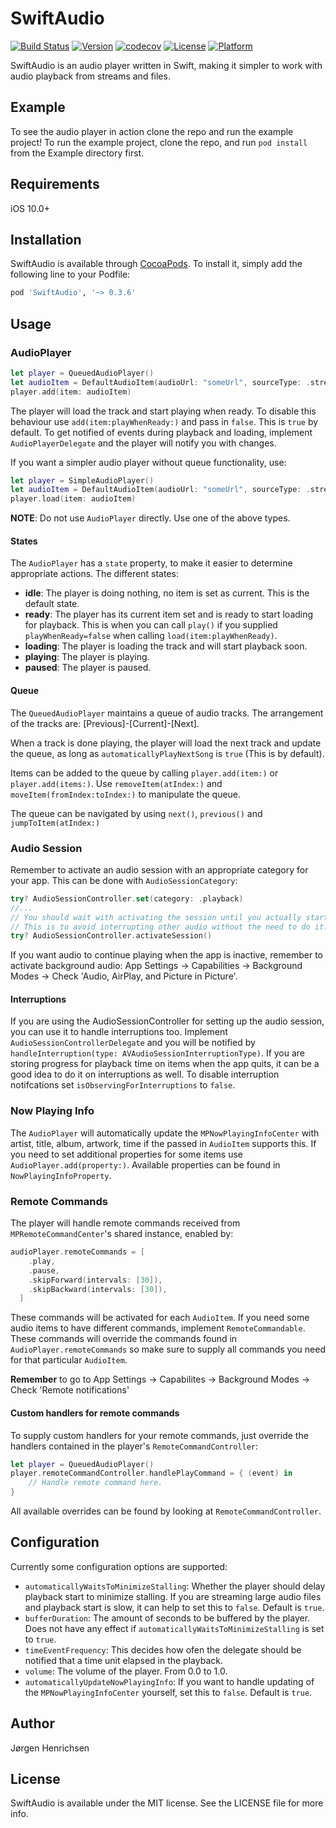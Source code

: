 # SwiftAudio

[![Build Status](https://travis-ci.org/jorgenhenrichsen/SwiftAudio.svg?branch=master)](https://travis-ci.org/jorgenhenrichsen/SwiftAudio)
[![Version](https://img.shields.io/cocoapods/v/SwiftAudio.svg?style=flat)](http://cocoapods.org/pods/SwiftAudio)
[![codecov](https://codecov.io/gh/jorgenhenrichsen/SwiftAudio/branch/master/graph/badge.svg)](https://codecov.io/gh/jorgenhenrichsen/SwiftAudio)
[![License](https://img.shields.io/cocoapods/l/SwiftAudio.svg?style=flat)](http://cocoapods.org/pods/SwiftAudio)
[![Platform](https://img.shields.io/cocoapods/p/SwiftAudio.svg?style=flat)](http://cocoapods.org/pods/SwiftAudio)

SwiftAudio is an audio player written in Swift, making it simpler to work with audio playback from streams and files.

## Example

To see the audio player in action clone the repo and run the example project!
To run the example project, clone the repo, and run `pod install` from the Example directory first.

## Requirements
iOS 10.0+

## Installation

SwiftAudio is available through [CocoaPods](http://cocoapods.org). To install
it, simply add the following line to your Podfile:

```ruby
pod 'SwiftAudio', '~> 0.3.6'
```

## Usage

### AudioPlayer
```swift
let player = QueuedAudioPlayer()
let audioItem = DefaultAudioItem(audioUrl: "someUrl", sourceType: .stream)
player.add(item: audioItem)
```

The player will load the track and start playing when ready. To disable this behaviour use `add(item:playWhenReady:)` and pass in `false`. This is `true` by default. To get notified of events during playback and loading, implement `AudioPlayerDelegate` and the player will notify you with changes.

If you want a simpler audio player without queue functionality, use:
```swift
let player = SimpleAudioPlayer()
let audioItem = DefaultAudioItem(audioUrl: "someUrl", sourceType: .stream)
player.load(item: audioItem)
```

**NOTE**: Do not use `AudioPlayer` directly. Use one of the above types.

#### States
The `AudioPlayer` has a `state` property, to make it easier to determine appropriate actions. The different states:
+ **idle**: The player is doing nothing, no item is set as current. This is the default state.
+ **ready**: The player has its current item set and is ready to start loading for playback. This is when you can call `play()` if you supplied `playWhenReady=false` when calling `load(item:playWhenReady)`.
+ **loading**: The player is loading the track and will start playback soon.
+ **playing**: The player is playing.
+ **paused**: The player is paused.

#### Queue
The `QueuedAudioPlayer` maintains a queue of audio tracks.
The arrangement of the tracks are: [Previous]-[Current]-[Next].

When a track is done playing, the player will load the next track and update the queue, as long as `automaticallyPlayNextSong` is `true` (This is by default).

Items can be added to the queue by calling `player.add(item:)` or `player.add(items:)`.
Use `removeItem(atIndex:)` and `moveItem(fromIndex:toIndex:)` to manipulate the queue.

The queue can be navigated by using `next()`, `previous()` and `jumpToItem(atIndex:)`

### Audio Session
Remember to activate an audio session with an appropriate category for your app. This can be done with `AudioSessionCategory`:
```swift
try? AudioSessionController.set(category: .playback)
//...
// You should wait with activating the session until you actually start playback of audio.
// This is to avoid interrupting other audio without the need to do it.
try? AudioSessionController.activateSession()
```

If you want audio to continue playing when the app is inactive, remember to activate background audio:
App Settings -> Capabilities -> Background Modes -> Check 'Audio, AirPlay, and Picture in Picture'.

#### Interruptions
If you are using the AudioSessionController for setting up the audio session, you can use it to handle interruptions too.
Implement `AudioSessionControllerDelegate` and you will be notified by `handleInterruption(type: AVAudioSessionInterruptionType)`.
If you are storing progress for playback time on items when the app quits, it can be a good idea to do it on interruptions as well.
To disable interruption notifcations set `isObservingForInterruptions` to `false`.

### Now Playing Info
The `AudioPlayer` will automatically update the `MPNowPlayingInfoCenter` with artist, title, album, artwork, time if the passed in `AudioItem` supports this.
If you need to set additional properties for some items use `AudioPlayer.add(property:)`. Available properties can be found in `NowPlayingInfoProperty`.

### Remote Commands

The player will handle remote commands received from `MPRemoteCommandCenter`'s shared instance, enabled by:
```swift
audioPlayer.remoteCommands = [
    .play,
    .pause,
    .skipForward(intervals: [30]),
    .skipBackward(intervals: [30]),
  ]
```

These commands will be activated for each `AudioItem`. If you need some audio items to have different commands, implement `RemoteCommandable`. These commands will override the commands found in `AudioPlayer.remoteCommands` so make sure to supply all commands you need for that particular `AudioItem`.

**Remember** to go to App Settings -> Capabilites -> Background Modes -> Check 'Remote notifications'

#### Custom handlers for remote commands
To supply custom handlers for your remote commands, just override the handlers contained in the player's `RemoteCommandController`:
```swift
let player = QueuedAudioPlayer()
player.remoteCommandController.handlePlayCommand = { (event) in 
    // Handle remote command here.
}
```
All available overrides can be found by looking at `RemoteCommandController`.


## Configuration

Currently some configuration options are supported:
+ `automaticallyWaitsToMinimizeStalling`: Whether the player should delay playback start to minimize stalling. If you are streaming large audio files and playback start is slow, it can help to set this to `false`. Default is `true`.
+ `bufferDuration`: The amount of seconds to be buffered by the player. Does not have any effect if `automaticallyWaitsToMinimizeStalling` is set to `true`.
+ `timeEventFrequency`: This decides how ofen the delegate should be notified that a time unit elapsed in the playback.
+ `volume`: The volume of the player. From 0.0 to 1.0.
+ `automaticallyUpdateNowPlayingInfo`: If you want to handle updating of the `MPNowPlayingInfoCenter` yourself, set this to `false`. Default is `true`.

## Author

Jørgen Henrichsen

## License

SwiftAudio is available under the MIT license. See the LICENSE file for more info.
